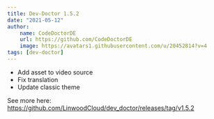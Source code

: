 ```yaml
---
title: Dev-Doctor 1.5.2
date: "2021-05-12"
author: 
    name: CodeDoctorDE
    url: https://github.com/CodeDoctorDE
    image: https://avatars1.githubusercontent.com/u/20452814?v=4
tags: [dev-doctor]
---
```


* Add asset to video source
* Fix translation
* Update classic theme

See more here: <https://github.com/LinwoodCloud/dev_doctor/releases/tag/v1.5.2>
